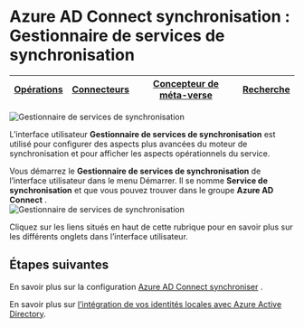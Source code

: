 <properties
    pageTitle="Azure AD Connect synchronisation : Gestionnaire de services de synchronisation UI | Microsoft Azure"
    description="Comprendre le Gestionnaire de Service de synchronisation pour Azure AD Connect."
    services="active-directory"
    documentationCenter=""
    authors="andkjell"
    manager="femila"
    editor=""/>

<tags
    ms.service="active-directory"
    ms.workload="identity"
    ms.tgt_pltfrm="na"
    ms.devlang="na"
    ms.topic="article"
    ms.date="09/07/2016"
    ms.author="billmath"/>


# <a name="azure-ad-connect-sync-synchronization-service-manager"></a>Azure AD Connect synchronisation : Gestionnaire de services de synchronisation

[Opérations](active-directory-aadconnectsync-service-manager-ui-operations.md) | [Connecteurs](active-directory-aadconnectsync-service-manager-ui-connectors.md) | [Concepteur de méta-verse](active-directory-aadconnectsync-service-manager-ui-mvdesigner.md) | [Recherche](active-directory-aadconnectsync-service-manager-ui-mvsearch.md)
--- | --- | --- | ---

![Gestionnaire de services de synchronisation](./media/active-directory-aadconnectsync-service-manager-ui/ssmui.png)

L’interface utilisateur **Gestionnaire de services de synchronisation** est utilisé pour configurer des aspects plus avancées du moteur de synchronisation et pour afficher les aspects opérationnels du service.

Vous démarrez le **Gestionnaire de services de synchronisation** de l’interface utilisateur dans le menu Démarrer. Il se nomme **Service de synchronisation** et que vous pouvez trouver dans le groupe **Azure AD Connect** .  
![Gestionnaire de services de synchronisation](./media/active-directory-aadconnectsync-service-manager-ui/startmenu.png)

Cliquez sur les liens situés en haut de cette rubrique pour en savoir plus sur les différents onglets dans l’interface utilisateur.

## <a name="next-steps"></a>Étapes suivantes
En savoir plus sur la configuration [Azure AD Connect synchroniser](active-directory-aadconnectsync-whatis.md) .

En savoir plus sur [l’intégration de vos identités locales avec Azure Active Directory](active-directory-aadconnect.md).
